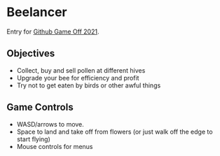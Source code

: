 # Beelancer

Entry for [Github Game Off 2021](https://itch.io/jam/game-off-2021).


## Objectives
* Collect, buy and sell pollen at different hives
* Upgrade your bee for efficiency and profit
* Try not to get eaten by birds or other awful things


## Game Controls
* WASD/arrows to move.
* Space to land and take off from flowers (or just walk off the edge to start flying)
* Mouse controls for menus
